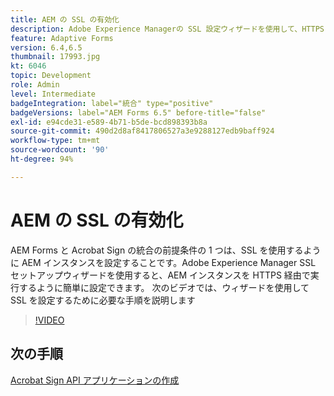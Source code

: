 ```yaml
---
title: AEM の SSL の有効化
description: Adobe Experience Managerの SSL 設定ウィザードを使用して、HTTPS で実行するように AEM インスタンスを設定します。
feature: Adaptive Forms
version: 6.4,6.5
thumbnail: 17993.jpg
kt: 6046
topic: Development
role: Admin
level: Intermediate
badgeIntegration: label="統合" type="positive"
badgeVersions: label="AEM Forms 6.5" before-title="false"
exl-id: e94cde31-e589-4b71-b5de-bcd898393b8a
source-git-commit: 490d2d8af8417806527a3e9288127edb9baff924
workflow-type: tm+mt
source-wordcount: '90'
ht-degree: 94%

---
```


# AEM の SSL の有効化

AEM Forms と Acrobat Sign の統合の前提条件の 1 つは、SSL を使用するように AEM インスタンスを設定することです。Adobe Experience Manager SSL セットアップウィザードを使用すると、AEM インスタンスを HTTPS 経由で実行するように簡単に設定できます。
次のビデオでは、ウィザードを使用して SSL を設定するために必要な手順を説明します

>[!VIDEO](https://video.tv.adobe.com/v/17993?learn=on)

## 次の手順

[Acrobat Sign API アプリケーションの作成](./create-adobe-sign-api-application.md)

